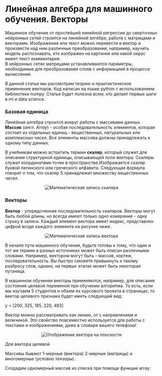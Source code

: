 <h1>Линейная алгебра для машинного обучения. Векторы</h1>  

Машинное обучение от простейшей линейной регрессии до сверточных нейронных сетей строится на линейной алгебре, работе с матрицами и векторами. 
Изображение или текст можно перевести в вектор и произвести над ним различные преобразования, например, научить модель распознавать, кто изображен на картинке или какой окрас имеет текст комментария.  
В нейронных сетях матрицами устанавливаются параметры, необходимые для преобразования слоев с информацией в процессе вычисления.

В данной статье мы рассмотрим теорию и практиктическое применение векторов. Код написан на языке python с использованием библиотеки numpy.
Статья будет полезна всем, кто делает первые шаги в ml и data science.

<h3>Базовая единица</h3>   

Линейная алгебра строится вокруг работы с массивами данных. 
**Массив** (*англ. Array*) - особая последовательность элементов, которая состоит из отдельных единиц - вещественных, натуральных или комплексных чисел. Все элементы массива должны принадлежать к одному типу данных.  

В учебникам можно встретить термин **скаляр**, который служит для описания структурной единицы, описывающей поле вектора. Скаляры служат координатами точек в пространстве.Изображается скаляр буквой латинского или греческого алфавита. Следующая формула говорит о том, что скаляр S принадлежит множеству вещественных чисел.

<p align="center">
   <img src = https://s3.tproger.ru/uploads/2019/07/image-7.png title='Математическая запись скаляра'>
</p>

<h3>Векторы</h3> 

**Вектор** - упорядоченная последовательность скаляров. Векторы могут быть любой длины, но всегда имеют только одно измерение - одну строку в записи.
Каждый элемент вектора имеет индекс, представлен цифрой возде каждого элемента на рисунке ниже. 

<p align="center">
  <img src="https://s3.tproger.ru/uploads/2019/07/image-8.png" title='Математическая запись вектора'>
</p>

В начале пути машинного обучения, будьте готовы к тому, что один и тот же термин в разных источниках может быть описан различными словами. 
Например, вектором могут быть - массив, кортеж, последовательность. Вы быстро сможете привыкнуть к такому разбросу слов, однако, на первых этапах может быть некоторая путаница.

В машинном обучении векторы применяются, например, для описания состояния целевой переменой при обучении алгоритма. 
То есть, если мы изучаем 5 студентов и объем их курсового проекта в страницах, то вектор целевого признака будет иметь следующий вид:

y = [200, 325, 185, 220, 483]  

Вектор можно рассматривать как линию, от с направлением и величиной. Это свойство повсеместно используется для работы с текстами и изображениями, даже в словаре вашего телефона!
  
<p align="center">
  <img src="https://upload.wikimedia.org/wikipedia/commons/thumb/8/83/VectorAB.svg/300px-VectorAB.svg.png" title='Отображение вектора на плоскости'>
</p>


Для вектора целевой 



Массивы бывают 1-мерные (вектора) 2-мерные (матрицы) и многомерные (условно тензоры).


Создадим одномерный массив из списка при помощи функции array:
